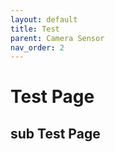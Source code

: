 ```yaml
---
layout: default
title: Test
parent: Camera Sensor
nav_order: 2
---
```


# Test Page
## sub Test Page